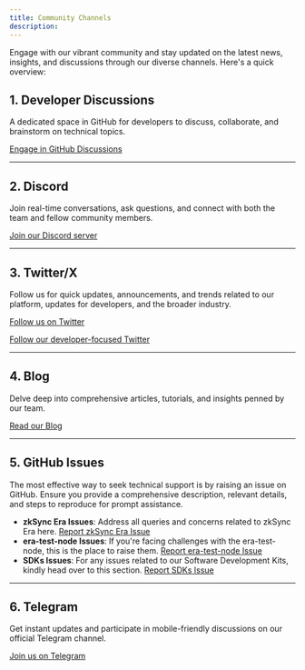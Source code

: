 ```yaml
---
title: Community Channels
description:
---
```


Engage with our vibrant community and stay updated on the latest news, insights, and discussions through our diverse channels. Here's a quick overview:

## **1. Developer Discussions**

A dedicated space in GitHub for developers to discuss, collaborate, and brainstorm on technical topics.

[Engage in GitHub Discussions](https://github.com/zkSync-Community-Hub/zksync-developers/discussions)

---

## **2. Discord**

Join real-time conversations, ask questions, and connect with both the team and fellow community members.

[Join our Discord server](https://join.zksync.dev/)

---

## **3. Twitter/X**

Follow us for quick updates, announcements, and trends related to our platform, updates for developers, and the broader industry.

[Follow us on Twitter](https://twitter.com/zksync)

[Follow our developer-focused Twitter](https://twitter.com/zkSyncDevs)

---

## **4. Blog**

Delve deep into comprehensive articles, tutorials, and insights penned by our team.

[Read our Blog](https://zksync.mirror.xyz/)

---

## **5. GitHub Issues**

The most effective way to seek technical support is by raising an issue on GitHub. Ensure you provide a comprehensive description,
relevant details, and steps to reproduce for prompt assistance.

- **zkSync Era Issues**: Address all queries and concerns related to zkSync Era here. [Report zkSync Era Issue](https://github.com/matter-labs/zksync-era/issues)
- **era-test-node Issues**: If you're facing challenges with the era-test-node, this is the place to raise them. [Report era-test-node Issue](https://github.com/matter-labs/era-test-node/issues)
- **SDKs Issues**: For any issues related to our Software Development Kits, kindly head over to this section. [Report SDKs Issue](https://github.com/zksync-sdk)

---

## **6. Telegram**

Get instant updates and participate in mobile-friendly discussions on our official Telegram channel.

[Join us on Telegram](https://t.me/zksync)

